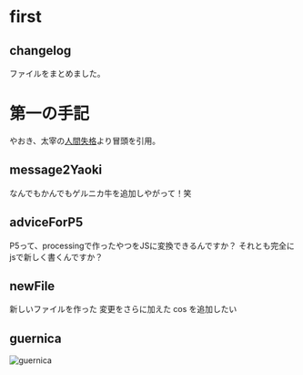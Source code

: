 # first

## changelog
ファイルをまとめました。

# 第一の手記
やおき、太宰の[人間失格][1]より冒頭を引用。

## message2Yaoki
なんでもかんでもゲルニカ牛を追加しやがって！笑

## adviceForP5
P5って、processingで作ったやつをJSに変換できるんですか？
それとも完全にjsで新しく書くんですか？

## newFile
新しいファイルを作った
変更をさらに加えた
cos を追加したい

## guernica
![guernica](gurenica.svg)

[1]:	http://www.aozora.gr.jp/cards/000035/files/301_14912.html "人間失格"